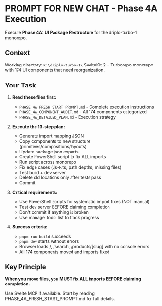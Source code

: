 # PROMPT FOR NEW CHAT - Phase 4A Execution

Execute **Phase 4A: UI Package Restructure** for the driplo-turbo-1 monorepo.

## Context
Working directory: `K:\driplo-turbo-1\`
SvelteKit 2 + Turborepo monorepo with 174 UI components that need reorganization.

## Your Task
1. **Read these files first:**
   - `PHASE_4A_FRESH_START_PROMPT.md` - Complete execution instructions
   - `PHASE_4A_COMPONENT_AUDIT.md` - All 174 components categorized
   - `PHASE_4A_DETAILED_PLAN.md` - Execution strategy

2. **Execute the 13-step plan:**
   - Generate import mapping JSON
   - Copy components to new structure (primitives/compositions/layouts)
   - Update package.json exports
   - Create PowerShell script to fix ALL imports
   - Run script across monorepo
   - Fix edge cases (.js→.ts, path depths, missing files)
   - Test build + dev server
   - Delete old locations only after tests pass
   - Commit

3. **Critical requirements:**
   - Use PowerShell scripts for systematic import fixes (NOT manual)
   - Test dev server BEFORE claiming completion
   - Don't commit if anything is broken
   - Use manage_todo_list to track progress

4. **Success criteria:**
   - `pnpm run build` succeeds
   - `pnpm dev` starts without errors
   - Browser loads /, /search, /products/[slug] with no console errors
   - All 174 components moved and imports fixed

## Key Principle
**When you move files, you MUST fix ALL imports BEFORE claiming completion.**

Use Svelte MCP if available. Start by reading PHASE_4A_FRESH_START_PROMPT.md for full details.
